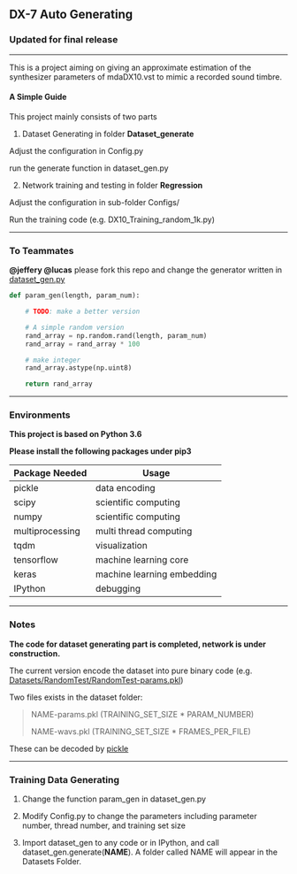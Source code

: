 ## DX-7 Auto Generating

### Updated for final release

---

This is a project aiming on giving an approximate estimation of the synthesizer parameters of mdaDX10.vst to mimic a recorded sound timbre.

#### A Simple Guide

This project mainly consists of two parts

1. Dataset Generating in folder **Dataset_generate**

Adjust the configuration in Config.py

run the generate function in dataset_gen.py

2. Network training and testing in folder **Regression**

Adjust the configuration in sub-folder Configs/

Run the training code (e.g. DX10_Training_random_1k.py)

---

### To Teammates

**@jeffery @lucas** please fork this repo and change the generator written in [dataset_gen.py](https://github.com/UltimateJupiter/Auto-Synth/blob/master/dataset_gen.py)

```py
def param_gen(length, param_num):

    # TODO: make a better version

    # A simple random version
    rand_array = np.random.rand(length, param_num)
    rand_array = rand_array * 100

    # make integer
    rand_array.astype(np.uint8)

    return rand_array
```

---

### Environments

**This project is based on Python 3.6**

**Please install the following packages under pip3**

| Package Needed  	| Usage                      	|
|-----------------	|----------------------------	|
| pickle          	| data encoding              	|
| scipy           	| scientific computing       	|
| numpy           	| scientific computing       	|
| multiprocessing 	| multi thread computing     	|
| tqdm            	| visualization              	|
| tensorflow      	| machine learning core      	|
| keras           	| machine learning embedding 	|
| IPython         	| debugging                  	|

---

### Notes
**The code for dataset generating part is completed, network is under construction.**

The current version encode the dataset into pure binary code (e.g. [Datasets/RandomTest/RandomTest-params.pkl](https://github.com/UltimateJupiter/Auto-Synth/blob/master/Datasets/RandomTest/RandomTest-params.pkl))

Two files exists in the dataset folder:

> NAME-params.pkl (TRAINING_SET_SIZE * PARAM_NUMBER)
>
> NAME-wavs.pkl (TRAINING_SET_SIZE * FRAMES_PER_FILE)

These can be decoded by [pickle](https://docs.python.org/3/library/pickle.html)

---

### Training Data Generating

1. Change the function param_gen in dataset_gen.py

2. Modify Config.py to change the parameters including parameter number, thread number, and training set size

3. Import dataset_gen to any code or in IPython, and call dataset_gen.generate(**NAME**). A folder called NAME will appear in the Datasets Folder.
